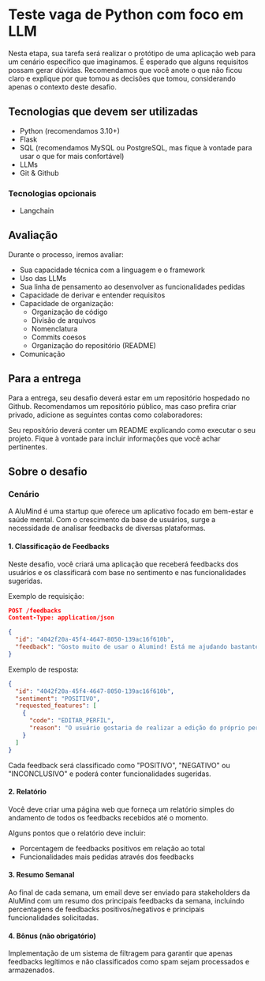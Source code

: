 # Teste vaga de Python com foco em LLM

Nesta etapa, sua tarefa será realizar o protótipo de uma aplicação web para um cenário específico que imaginamos. É esperado que alguns requisitos possam gerar dúvidas. Recomendamos que você anote o que não ficou claro e explique por que tomou as decisões que tomou, considerando apenas o contexto deste desafio.

## Tecnologias que devem ser utilizadas

- Python (recomendamos 3.10+)
- Flask
- SQL (recomendamos MySQL ou PostgreSQL, mas fique à vontade para usar o que for mais confortável)
- LLMs
- Git & Github

### Tecnologias opcionais

- Langchain

## Avaliação

Durante o processo, iremos avaliar:

- Sua capacidade técnica com a linguagem e o framework
- Uso das LLMs
- Sua linha de pensamento ao desenvolver as funcionalidades pedidas
- Capacidade de derivar e entender requisitos
- Capacidade de organização:
  - Organização de código
  - Divisão de arquivos
  - Nomenclatura
  - Commits coesos
  - Organização do repositório (README)
- Comunicação

## Para a entrega

Para a entrega, seu desafio deverá estar em um repositório hospedado no Github. Recomendamos um repositório público, mas caso prefira criar privado, adicione as seguintes contas como colaboradores:

Seu repositório deverá conter um README explicando como executar o seu projeto. Fique à vontade para incluir informações que você achar pertinentes.

## Sobre o desafio

### Cenário

A AluMind é uma startup que oferece um aplicativo focado em bem-estar e saúde mental. Com o crescimento da base de usuários, surge a necessidade de analisar feedbacks de diversas plataformas.

#### 1. Classificação de Feedbacks

Neste desafio, você criará uma aplicação que receberá feedbacks dos usuários e os classificará com base no sentimento e nas funcionalidades sugeridas.

Exemplo de requisição:
```json
POST /feedbacks
Content-Type: application/json

{
  "id": "4042f20a-45f4-4647-8050-139ac16f610b",
  "feedback": "Gosto muito de usar o Alumind! Está me ajudando bastante em relação a alguns problemas que tenho. Só queria que houvesse uma forma mais fácil de eu mesmo realizar a edição do meu perfil dentro da minha conta"
}
```

Exemplo de resposta:
```json
{
  "id": "4042f20a-45f4-4647-8050-139ac16f610b",
  "sentiment": "POSITIVO",
  "requested_features": [
    {
      "code": "EDITAR_PERFIL",
      "reason": "O usuário gostaria de realizar a edição do próprio perfil"
    }
  ]
}
```

Cada feedback será classificado como "POSITIVO", "NEGATIVO" ou "INCONCLUSIVO" e poderá conter funcionalidades sugeridas.

#### 2. Relatório

Você deve criar uma página web que forneça um relatório simples do andamento de todos os feedbacks recebidos até o momento.

Alguns pontos que o relatório deve incluir:
- Porcentagem de feedbacks positivos em relação ao total
- Funcionalidades mais pedidas através dos feedbacks

#### 3. Resumo Semanal

Ao final de cada semana, um email deve ser enviado para stakeholders da AluMind com um resumo dos principais feedbacks da semana, incluindo percentagens de feedbacks positivos/negativos e principais funcionalidades solicitadas.

#### 4. Bônus (não obrigatório)

Implementação de um sistema de filtragem para garantir que apenas feedbacks legítimos e não classificados como spam sejam processados e armazenados.
